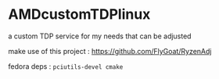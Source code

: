 # AMDcustomTDPlinux
a custom TDP service for my needs that can be adjusted

make use of this project : https://github.com/FlyGoat/RyzenAdj


fedora deps : `pciutils-devel cmake`
